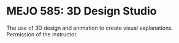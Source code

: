 # MEJO 585: 3D Design Studio

The use of 3D design and animation to create visual explanations. Permission of the instructor.